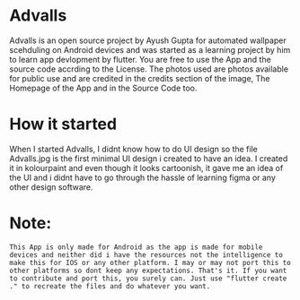 # Advalls

Advalls is an open source project by Ayush Gupta for automated wallpaper scehduling on Android devices and was started as a learning project by him to learn app devlopment by flutter. You are free to use the App and the source code accrding to the License. The photos used are photos available for public use and are credited in the credits section of the image, The Homepage of the App and in the Source Code too.

# How it started

When I started Advalls, I didnt know how to do UI design so the file Advalls.jpg is the first minimal UI design i created to have an idea. I created it in kolourpaint and even though it looks cartoonish, it gave me an idea of the UI and i didnt have to go through the hassle of learning figma or any other design software. 

# Note:
    This App is only made for Android as the app is made for mobile devices and neither did i have the resources not the intelligence to make this for IOS or any other platform. I may or may not port this to other platforms so dont keep any expectations. That's it. If you want to contribute and port this, you surely can. Just use "flutter create ." to recreate the files and do whatever you want.